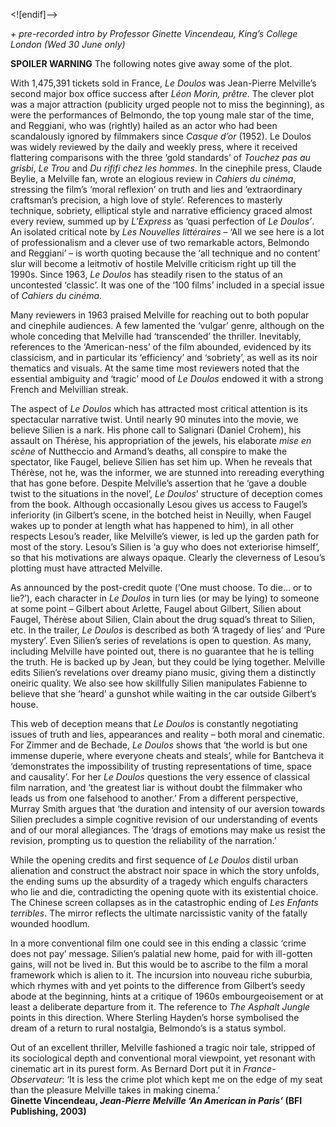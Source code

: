 
<![endif]-->

_+ pre-recorded intro by Professor Ginette Vincendeau, King’s College London (Wed 30 June only)_

**SPOILER WARNING** The following notes give away some of the plot.

With 1,475,391 tickets sold in France, _Le Doulos_ was Jean-Pierre Melville’s second major box office success after _Léon Morin, prêtre_. The clever plot was a major attraction (publicity urged people not to miss the beginning), as were the performances of Belmondo, the top young male star of the time, and Reggiani, who was (rightly) hailed as an actor who had been scandalously ignored by filmmakers since _Casque d’or_ (1952). Le Doulos was widely reviewed by the daily and weekly press, where it received flattering comparisons with the three ‘gold standards’ of _Touchez pas au grisbi_, _Le Trou_ and _Du rififi chez les hommes_. In the cinephile press, Claude Beylie, a Melville fan, wrote an elogious review in _Cahiers du cinéma_, stressing the film’s ‘moral reflexion’ on truth and lies and ‘extraordinary craftsman’s precision, a high love of style’. References to masterly technique, sobriety, elliptical style and narrative efficiency graced almost every review, summed up by _L’Express_ as ‘quasi perfection of _Le Doulos’_. An isolated critical note by _Les Nouvelles littéraires_ – ‘All we see here is a lot of professionalism and a clever use of two remarkable actors, Belmondo and Reggiani’ – is worth quoting because the ‘all technique and no content’ slur will become a leitmotiv of hostile Melville criticism right up till the 1990s. Since 1963, _Le Doulos_ has steadily risen to the status of an uncontested ‘classic’. It was one of the ‘100 films’ included in a special issue of _Cahiers du cinéma_.

Many reviewers in 1963 praised Melville for reaching out to both popular and cinephile audiences. A few lamented the ‘vulgar’ genre, although on the whole conceding that Melville had ‘transcended’ the thriller. Inevitably, references to the ‘American-ness’ of the film abounded, evidenced by its classicism, and in particular its ‘efficiency’ and ‘sobriety’, as well as its noir thematics and visuals. At the same time most reviewers noted that the essential ambiguity and ‘tragic’ mood of _Le Doulos_ endowed it with a strong French and Melvillian streak.

The aspect of _Le Doulos_ which has attracted most critical attention is its spectacular narrative twist. Until nearly 90 minutes into the movie, we believe Silien is a nark. His phone call to Salignari (Daniel Crohem), his assault on Thérèse, his appropriation of the jewels, his elaborate _mise en scène_ of Nuttheccio and Armand’s deaths, all conspire to make the spectator, like Faugel, believe Silien has set him up. When he reveals that Thérèse, not he, was the informer, we are stunned into rereading everything that has gone before. Despite Melville’s assertion that he ‘gave a double twist to the situations in the novel’, _Le_ _Doulos_’ structure of deception comes from the book. Although occasionally Lesou gives us access to Faugel’s inferiority (in Gilbert’s scene, in the botched heist in Neuilly, when Faugel wakes up to ponder at length what has happened to him), in all other respects Lesou’s reader, like Melville’s viewer, is led up the garden path for most of the story. Lesou’s Silien is ‘a guy who does not exteriorise himself’, so that his motivations are always opaque. Clearly the cleverness of Lesou’s plotting must have attracted Melville.

As announced by the post-credit quote (‘One must choose. To die… or to lie?’), each character in _Le Doulos_ in turn lies (or may be lying) to someone at some point – Gilbert about Arlette, Faugel about Gilbert, Silien about Faugel, Thérèse about Silien, Clain about the drug squad’s threat to Silien, etc. In the trailer, _Le Doulos_ is described as both ‘A tragedy of lies’ and ‘Pure mystery’. Even Silien’s series of revelations is open to question. As many, including Melville have pointed out, there is no guarantee that he is telling the truth. He is backed up by Jean, but they could be lying together. Melville edits Silien’s revelations over dreamy piano music, giving them a distinctly oneiric quality. We also see how skillfully Silien manipulates Fabienne to believe that she ‘heard’ a gunshot while waiting in the car outside Gilbert’s house.

This web of deception means that _Le Doulos_ is constantly negotiating issues of truth and lies, appearances and reality – both moral and cinematic. For Zimmer and de Bechade, _Le Doulos_ shows that ‘the world is but one immense duperie, where everyone cheats and steals’, while for Bantcheva it ‘demonstrates the impossibility of trusting representations of time, space and causality’. For her _Le Doulos_ questions the very essence of classical film narration, and ‘the greatest liar is without doubt the filmmaker who leads us from one falsehood to another.’ From a different perspective, Murray Smith argues that ‘the duration and intensity of our aversion towards Silien precludes a simple cognitive revision of our understanding of events and of our moral allegiances. The ‘drags of emotions may make us resist the revision, prompting us to question the reliability of the narration.’

While the opening credits and first sequence of _Le Doulos_ distil urban alienation and construct the abstract noir space in which the story unfolds, the ending sums up the absurdity of a tragedy which engulfs characters who lie and die, contradicting the opening quote with its existential choice. The Chinese screen collapses as in the catastrophic ending of _Les Enfants terribles_. The mirror reflects the ultimate narcissistic vanity of the fatally wounded hoodlum.

In a more conventional film one could see in this ending a classic ‘crime does not pay’ message. Silien’s palatial new home, paid for with ill-gotten gains, will not be lived in. But this would be to ascribe to the film a moral framework which is alien to it. The incursion into nouveau riche suburbia, which rhymes with and yet points to the difference from Gilbert’s seedy abode at the beginning, hints at a critique of 1960s embourgeoisement or at least a deliberate departure from it. The reference to _The Asphalt Jungle_ points in this direction. Where Sterling Hayden’s horse symbolised the dream of a return to rural nostalgia, Belmondo’s is a status symbol.

Out of an excellent thriller, Melville fashioned a tragic noir tale, stripped of its sociological depth and conventional moral viewpoint, yet resonant with cinematic art in its purest form. As Bernard Dort put it in _France-Observateur_: ‘It is less the crime plot which kept me on the edge of my seat than the pleasure Melville takes in making cinema.’<br>
**Ginette Vincendeau, _Jean-Pierre Melville ‘An American in Paris’_ (BFI Publishing, 2003)**
<!--stackedit_data:
eyJoaXN0b3J5IjpbMTkxODQyMTI5NV19
-->